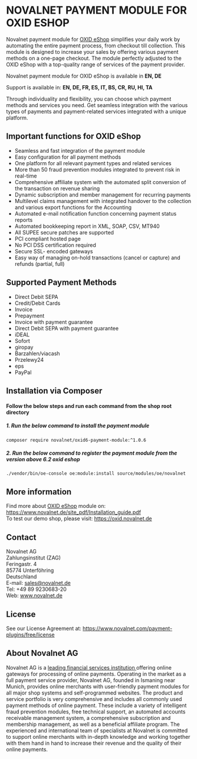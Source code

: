 # NOVALNET PAYMENT MODULE FOR OXID ESHOP
Novalnet payment module for <a href="https://www.novalnet.com/modul/oxid-eshop-payment-module">OXID eShop</a> simplifies your daily work by automating the entire payment process, from checkout till collection. This module is designed to increase your sales by offering various payment methods on a one-page checkout. The module perfectly adjusted to the OXID eShop with a top-quality range of services of the payment provider.

Novalnet payment module for OXID eShop is available in <b>EN, DE</b>

Support is available in: <b> EN, DE, FR, ES, IT, BS, CR, RU, HI, TA</b>

Through individuality and flexibility, you can choose which payment methods and services you need. Get seamless integration with the various types of payments and payment-related services integrated with a unique platform.

## Important functions for OXID eShop
* Seamless and fast integration of the payment module
* Easy configuration for all payment methods
* One platform for all relevant payment types and related services
* More than 50 fraud prevention modules integrated to prevent risk in real-time
* Comprehensive affiliate system with the automated split conversion of the transaction on revenue sharing
* Dynamic subscription and member management for recurring payments
* Multilevel claims management with integrated handover to the collection and various export functions for the Accounting
* Automated e-mail notification function concerning payment status reports
* Automated bookkeeping report in XML, SOAP, CSV, MT940
* All SUPEE secure patches are supported
* PCI compliant hosted page 
* No PCI DSS certification required
* Secure SSL- encoded gateways
* Easy way of managing on-hold transactions (cancel or capture) and refunds (partial, full)

## Supported Payment Methods
- Direct Debit SEPA
- Credit/Debit Cards
- Invoice
- Prepayment
- Invoice with payment guarantee
- Direct Debit SEPA with payment guarantee
- iDEAL
- Sofort
- giropay
- Barzahlen/viacash
- Przelewy24
- eps
- PayPal

## Installation via Composer

#### Follow the below steps and run each command from the shop root directory
 ##### 1. Run the below command to install the payment module
 ```
 composer require novalnet/oxid6-payment-module:^1.0.6
 ```
 ##### 2. Run the below command to register the payment module from the version above 6.2 oxid eshop
 ```
 ./vendor/bin/oe-console oe:module:install source/modules/oe/novalnet
 ```
## More information
Find more about <a href="https://www.novalnet.com/modul/oxid-eshop-payment-module">OXID eShop</a> module on: https://www.novalnet.de/site_pdf/Installation_guide.pdf<br>
To test our demo shop, please visit: https://oxid.novalnet.de

## Contact
Novalnet AG<br>
Zahlungsinstitut (ZAG)<br>
Feringastr. 4<br>
85774 Unterföhring<br>
Deutschland<br>
E-mail: sales@novalnet.de<br>
Tel: +49 89 9230683-20<br>
Web: www.novalnet.de

## License
See our License Agreement at:  https://www.novalnet.com/payment-plugins/free/license

## About Novalnet AG
Novalnet AG is a <a href="https://www.novalnet.de/zahlungsinstitut"> leading financial services institution </a> offering online gateways for processing of online payments. Operating in the market as a full payment service provider, Novalnet AG, founded in Ismaning near Munich, provides online merchants with user-friendly payment modules for all major shop systems and self-programmed websites. The product and service portfolio is very comprehensive and includes all commonly used payment methods of online payment. These include a variety of intelligent fraud prevention modules, free technical support, an automated accounts receivable management system, a comprehensive subscription and membership management, as well as a beneficial affiliate program. The experienced and international team of specialists at Novalnet is committed to support online merchants with in-depth knowledge and working together with them hand in hand to increase their revenue and the quality of their online payments.
